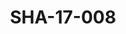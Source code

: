 ---
pid: SHA-17-008
title: SHA-17-008
language: ar
collection: شرحبيل احمد
original_label: 
rights: شرحبيل احمد
location_of_original: شرحبيل احمد
photographer_or_studio: استوديو جاك الكويت
scanned_from: photograph 13 by 17.9
_date: '1964'
location: الكويت
description: جمهور في حفل مرغني المأمون واحمد حسن جمعه
additional_notes: 
permission_display: 'yes'
on_server: 'no'
on_website: 'no'
permalink: "/archive/ar/sha-17-008.html"
layout: photo-page
---
